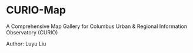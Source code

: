 # CURIO-Map
A Comprehensive Map Gallery for Columbus Urban & Regional Information Observatory (CURIO)

Author: Luyu Liu
